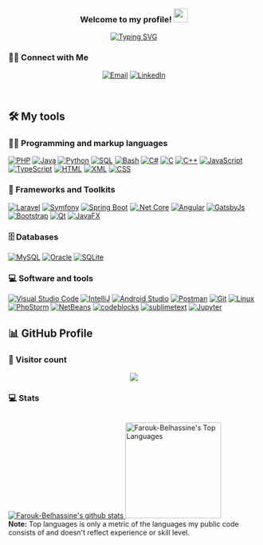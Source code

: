 <h3 align="center">
  Welcome to my profile!
  <img src="https://media.giphy.com/media/hvRJCLFzcasrR4ia7z/giphy.gif" width="28">
</h3>

<!-- Typing SVG - git.io/typing-svg -->
<p align="center">
  <a href="https://git.io/typing-svg"><img src="https://readme-typing-svg.demolab.com?font=Fira+Code&pause=1000&color=F70F40&center=true&width=435&lines=Software+engineer;Always+learning+new+things" alt="Typing SVG" /></a>
</p>

### 🤝🏻 Connect with Me

<!-- badge - img.shields.io -->
<!-- icon svg - custom-icon-badges.demolab.com -->
<p align="center">
  <a href="mailto:faroukbelhassine@gmail.com"><img alt="Email" src="https://img.shields.io/badge/-faroukbelhassine%40gmail.com-fdfdfd?logo=gmail"></a>
  <a href="https://www.linkedin.com/in/farouk-belhassine/"><img alt="LinkedIn" src="https://img.shields.io/badge/-%40FaroukBelhassine-1877F2?logo=linkedin"></a>
</p>

<br/>

## 🛠️ My tools

### 👨‍💻 Programming and markup languages

<p>
  <a href="https://www.php.net/"><img alt="PHP" src="https://img.shields.io/badge/PHP-8892BF.svg?logo=php&logoColor=white"></a>
  <a href="https://www.java.com/en/"><img alt="Java" src="https://custom-icon-badges.demolab.com/badge/Java-007396.svg?logo=java&logoColor=white"></a>
  <a href="https://www.python.org/"><img alt="Python" src="https://img.shields.io/badge/Python-14354C.svg?logo=python&logoColor=white"></a>
  <a href="https://sql.sh/"><img alt="SQL" src="https://custom-icon-badges.demolab.com/badge/SQL-025E8C.svg?logo=database&logoColor=white"></a>
  <a href="https://www.gnu.org/software/bash/"><img alt="Bash" src="https://img.shields.io/badge/Bash-121011.svg?logo=gnu-bash&logoColor=white"></a>
  <a href="https://learn.microsoft.com/fr-fr/dotnet/csharp/"><img alt="C#" src="https://custom-icon-badges.demolab.com/badge/C%23-68217A.svg?logo=cs2&logoColor=white"></a>
  <a href="https://www.cprogramming.com/"><img alt="C" src="https://custom-icon-badges.demolab.com/badge/C-03599C.svg?logo=c-in-hexagon&logoColor=white"></a>
  <a href="https://isocpp.org/"><img alt="C++" src="https://custom-icon-badges.demolab.com/badge/C++-9C033A.svg?logo=cpp2&logoColor=white"></a>
  <a href="https://developer.mozilla.org/en-US/docs/Web/JavaScript"><img alt="JavaScript" src="https://img.shields.io/badge/JavaScript-F7DF1E.svg?logo=javascript&logoColor=black"></a>
  <a href="https://www.typescriptlang.org/"><img alt="TypeScript" src="https://img.shields.io/badge/TypeScript-007ACC.svg?logo=typescript&logoColor=white"></a>
  <a href="https://developer.mozilla.org/en-US/docs/Web/HTML"><img alt="HTML" src="https://img.shields.io/badge/HTML-ffffff?logo=html5"></a>
  <a href="https://developer.mozilla.org/en-US/docs/Web/XML/XML_introduction"><img alt="XML" src="https://custom-icon-badges.demolab.com/badge/-xml-ff6600?logo=xml"></a>
  <a href="https://developer.mozilla.org/en-US/docs/Learn/Getting_started_with_the_web/CSS_basics"><img alt="CSS" src="https://img.shields.io/badge/CSS-1572B6.svg?logo=css3&logoColor=white"></a>
</p>

### 🧰 Frameworks and Toolkits

<p>
  <a href="https://laravel.com/"><img alt="Laravel" src="https://img.shields.io/badge/-Laravel-333333?logo=laravel"></a>
  <a href="https://symfony.com/"><img alt="Symfony" src="https://img.shields.io/badge/Symfony-111111.svg?logo=symfony&logoColor=white"></a>
  <a href="https://spring.io/"><img alt="Spring Boot" src="https://img.shields.io/badge/-Spring%20Boot-0945BD?logo=spring"></a>
  <a href="https://dotnet.microsoft.com/en-us/download"><img alt=".Net Core" src="https://img.shields.io/badge/-%20.Net%20Core-6433FF?logo=.net"></a>
  <a href="https://angular.io/"><img alt="Angular" src="https://img.shields.io/badge/-Angular-cc687f?logo=Angular&logoColor=DD0031"></a>
  <a href="https://www.gatsbyjs.com/"><img alt="GatsbyJs" src="https://img.shields.io/badge/-GatsbyJS-663399?logo=gatsby"></a>
  <a href="https://getbootstrap.com/"><img alt="Bootstrap" src="https://img.shields.io/badge/Bootstrap-343a40.svg?logo=bootstrap"></a>
  <a href="https://www.qt.io/"><img alt="Qt" src="https://img.shields.io/badge/-Qt-7daae8?logo=Qt"></a>
  <a href="https://openjfx.io/"><img alt="JavaFX" src="https://custom-icon-badges.demolab.com/badge/-JavaFX-0072c6?logo=javafx"><a>
</p>

### 🗄️ Databases

<p>
    <a href="https://www.mysql.com/"><img alt="MySQL" src="https://img.shields.io/badge/MySQL-0072C6.svg?logo=mysql&logoColor=white"></a>
    <a href="https://www.oracle.com/"><img alt="Oracle" src ="https://img.shields.io/badge/Oracle-FF0000.svg?logo=oracle"></a>
    <a href="https://sqlite.org/index.html"><img alt="SQLite" src ="https://img.shields.io/badge/SQLite-07405e.svg?logo=sqlite&logoColor=white"></a>
</p>

### 💻 Software and tools

<p>
  <a href="https://code.visualstudio.com/"><img alt="Visual Studio Code" src="https://img.shields.io/badge/Visual%20Studio%20Code-0078d7.svg?logo=visual-studio-code"></a>
  <a href="https://www.jetbrains.com/idea/"><img alt="IntelliJ" src="https://custom-icon-badges.demolab.com/badge/-IntelliJ-20232a?logo=intellij"></a>
  <a href="https://developer.android.com/"><img alt="Android Studio" src="https://img.shields.io/badge/Android%20Studio-008678.svg?logo=android-studio"></a>
  <a href="https://www.postman.com/"><img alt="Postman" src="https://img.shields.io/badge/Postman-ff6c37?logo=postman&logoColor=white"></a>
  <a href="https://git-scm.com/"><img alt="Git" src="https://img.shields.io/badge/Git-F05033.svg?logo=git&logoColor=white"></a>
  <a href="https://www.linux.org/"><img alt="Linux" src="https://camo.githubusercontent.com/2d5eae9b14e1ee9e8a79e3e0d738e50c1a62dd3acc773ee2875dfa19492139e9/68747470733a2f2f696d672e736869656c64732e696f2f62616467652f2d6c696e75782d3035313232413f7374796c653d666c6174266c6f676f3d6c696e7578"></a>
  <a href="https://www.jetbrains.com/phpstorm/"><img alt="PhpStorm" src="https://img.shields.io/badge/-PhpStorm-c73df5?logo=PhpStorm"></a>
  <a href="https://netbeans.apache.org/"><img alt="NetBeans" src="https://custom-icon-badges.demolab.com/badge/-NetBeans-1b365d?logo=netbeans"></a>
  <a href="https://www.codeblocks.org/"><img alt="codeblocks" src="https://custom-icon-badges.demolab.com/badge/-Code%3A%3ABlocks-FFFFFF?logo=codeblocks"></a>
  <a href="https://www.sublimetext.com/"><img alt="sublimetext" src="https://img.shields.io/badge/-Sublime%20Text-0F0344?logo=sublimetext"></a>
  <a href="https://jupyter.org/"><img alt="Jupyter" src="https://img.shields.io/badge/Jupyter-F37626.svg?logo=Jupyter&logoColor=white"></a>
</p>

## 📊 GitHub Profile

### 👥 Visitor count

<p align="center">
  <img src="https://profile-counter.glitch.me/Farouk-Belhassine/count.svg" />
</p>

### 💻 Stats

<p> 
    <br/>
      <a href="https://github.com/Farouk-Belhassine">
        <img src="https://github-readme-stats.vercel.app/api?username=Farouk-Belhassine&&show_icons=true&include_all_commits=true&count_private=true&theme=react&hide_border=true&bg_color=1F222E&title_color=F85D7F&icon_color=F8D866" alt="Farouk-Belhassine's github stats">
      </a>
      <a href="https://github.com/anuraghazra/github-readme-stats"><img alt="Farouk-Belhassine's Top Languages" src="https://github-readme-stats.vercel.app/api/top-langs/?username=Farouk-Belhassine&langs_count=8&layout=compact&theme=react&hide_border=true&bg_color=1F222E&title_color=F85D7F&icon_color=F8D866&hide=Jupyter%20Notebook" height="192px"/></a>
    <br/>
      <b>Note:</b> Top languages is only a metric of the languages my public code consists of and doesn't reflect experience or skill level.
</p>
